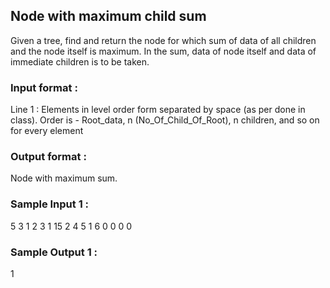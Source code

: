 ## Node with maximum child sum
Given a tree, find and return the node for which sum of data of all children and the node itself is maximum. In the sum, data of node itself and data of immediate children is to be taken.
### Input format :
Line 1 : Elements in level order form separated by space (as per done in class). Order is - 
Root_data, n (No_Of_Child_Of_Root), n children, and so on for every element 
### Output format :
Node with maximum sum.
### Sample Input 1 :
5 3 1 2 3 1 15 2 4 5 1 6 0 0 0 0
### Sample Output 1 :
1